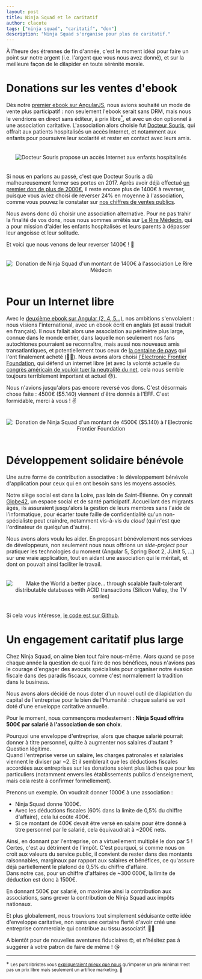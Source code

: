 ```yaml
---
layout: post
title: Ninja Squad et le caritatif
author: clacote
tags: ["ninja squad", "caritatif", "don"]
description: "Ninja Squad s'organise pour plus de caritatif."
---
```


À l'heure des étrennes de fin d'année, c'est le moment idéal pour faire un point
sur notre argent (i.e. l'argent que vous nous avez donné), et sur la meilleure
façon de le dilapider en toute sérénité morale.

# Donations sur les ventes d'ebook

Dès notre [premier ebook sur AngularJS](https://books.ninja-squad.com/angularjs),
nous avions souhaité un mode de vente plus participatif&nbsp;: non seulement
l'ebook serait sans DRM, mais nous le vendrions en direct sans éditeur,
à prix libre<a href="#footnote-1"><sup>\*</sup></a>, et avec un don optionnel à une association caritative.
L'association alors choisie fut
[Docteur Souris](https://www.helloasso.com/associations/association-docteur-souris),
qui offrait aux patients hospitalisés un accès Internet, et notamment aux enfants
pour poursuivre leur scolarité et rester en contact avec leurs amis.

<p style="text-align: center;">
    <img class="img-responsive img-polaroid" style="margin-top: 20px; margin-bottom: 20px;"
         src="/assets/images/2017-12-08-caritatif/docteur-souris.jpg"
         alt="Docteur Souris propose un accès Internet aux enfants hospitalisés" />
</p>

Si nous en parlons au passé, c'est que Docteur Souris a dû malheureusement
fermer ses portes en 2017.
Après avoir déjà effectué [un premier don de plus de 2000€](/2015/01/23/ebook-angularjs-dons-docteur-souris/),
il reste encore plus de 1400€ à reverser, puisque vous aviez choisi de reverser
24% en moyenne à l'association, comme vous pouvez le constater sur
[nos chiffres de ventes publics](https://books.ninja-squad.com/angularjs/sales "Chiffres de ventes de l'ebook Devenez un Ninja avec AngularJS").

Nous avons donc dû choisir une association alternative.
Pour ne pas trahir la finalité de vos dons, nous nous sommes arrêtés sur
[Le Rire Médecin](https://www.leriremedecin.org), qui a pour mission d'aider
les enfants hospitalisés et leurs parents à dépasser leur angoisse et leur
solitude.

Et voici que nous venons de leur reverser 1400€&nbsp;! 👏

<p style="text-align: center;">
    <img class="img-responsive" style="margin-top: 20px; margin-bottom: 20px;"
         src="/assets/images/2017-12-08-caritatif/donation-rire-medecin.png"
         alt="Donation de Ninja Squad d'un montant de 1400€ à l'association Le Rire Médecin" />
</p>

# Pour un Internet libre

Avec le [deuxième ebook sur Angular (2, 4, 5...)](https://books.ninja-squad.com/angular),
nos ambitions s'envolaient&nbsp;: nous visions l'international, avec un ebook
écrit en anglais (et aussi traduit en français).
Il nous fallait alors une association au périmètre plus large, connue dans le
monde entier, dans laquelle non seulement nos fans autochtones pourraient se reconnaître,
mais aussi nos nouveaux amis transatlantiques, et potentiellement tous ceux
de [la centaine de pays](https://books.ninja-squad.com/angular/sales) qui l'ont finalement acheté (👋💋).
Nous avons alors choisi
[l'Electronic Frontier Foundation](https://www.eff.org), qui défend un internet libre
(et avec la volonté actuelle du
[congrès américain de vouloir tuer la neutralité du net](https://www.eff.org/issues/net-neutrality),
cela nous semble toujours terriblement important et actuel 😓).

Nous n'avions jusqu'alors pas encore reversé vos dons.
C'est désormais chose faite&nbsp;: 4500€ ($5.140) viennent d'être donnés à l'EFF.
C'est formidable, merci à vous&nbsp;! ✌️

<p style="text-align: center;">
    <img class="img-responsive" style="margin-top: 20px; margin-bottom: 20px;"
         src="/assets/images/2017-12-08-caritatif/donation-eff.png"
         alt="Donation de Ninja Squad d'un montant de 4500€ ($5.140) à l'Electronic Frontier Foundation" />
</p>

# Développement solidaire bénévole

Une autre forme de contribution associative&nbsp;: le développement bénévole
d'application pour ceux qui en ont besoin sans les moyens associés.

Notre siège social est dans la Loire, pas loin de Saint-Étienne.
On y connait [Globe42](https://globe42.wordpress.com), un espace social et de
santé participatif. Accueillant des migrants âgés,
ils assuraient jusqu'alors la gestion de leurs membres sans l'aide de
l'informatique, pour écarter toute faille de confidentialité qu'un non-spécialiste
peut craindre, notamment vis-à-vis du _cloud_ (qui n'est que l'ordinateur
de quelqu'un d'autre).

Nous avons alors voulu les aider. En proposant bénévolement nos services de
développeurs, non seulement nous nous offrions un _side-project_ pour pratiquer
les technologies du moment (Angular&nbsp;5, Spring&nbsp;Boot&nbsp;2, JUnit&nbsp;5, ...)
sur une vraie application, tout en aidant une association qui le méritait, et
dont on pouvait ainsi faciliter le travail.  

<p style="text-align: center;">
    <img class="img-responsive" style="margin-top: 20px; margin-bottom: 20px;"
         src="/assets/images/2017-12-08-caritatif/make-world-better-place-silicon-valley.gif"
         alt="Make the World a better place... through scalable fault-tolerant distributable databases with ACID transactions (Silicon Valley, the TV series)" />
</p>

Si cela vous intéresse, [le code est sur Github](https://github.com/ninja-squad/globe42).

# Un engagement caritatif plus large

Chez Ninja Squad, on aime bien tout faire nous-même.
Alors quand se pose chaque année la question de quoi faire de nos bénéfices,
nous n'avions pas le courage d'engager des avocats spécialisés pour
organiser notre évasion fiscale dans des paradis fiscaux, comme c'est normalement
la tradition dans le business.

Nous avons alors décidé de nous doter d'un nouvel outil de dilapidation du capital
de l'entreprise pour le bien de l'Humanité&nbsp;: chaque salarié se voit doté d'une enveloppe
caritative annuelle.

Pour le moment, nous commençons modestement&nbsp;: **Ninja Squad offrira 500€
par salarié à l'association de son choix**.

Pourquoi une enveloppe d'entreprise, alors que chaque salarié pourrait donner
à titre personnel, quitte à augmenter nos salaires d'autant&nbsp;? Question légitime.  
Quand l'entreprise verse un salaire, les charges patronales et salariales viennent
le diviser par ~2. Et il semblerait que les déductions fiscales accordées
aux entreprises sur les donations soient plus lâches que pour les particuliers
(notamment envers les établissements publics d'enseignement, mais cela reste
à confirmer formellement).

Prenons un exemple. On voudrait donner 1000€ à une association&nbsp;:
- Ninja Squad donne 1000€.
- Avec les déductions fiscales (60% dans la limite de 0,5% du chiffre d'affaire),
  cela lui coûte 400€.
- Si ce montant de 400€ devait être versé en salaire pour être donné à titre
  personnel par le salarié, cela équivaudrait à ~200€ nets.

Ainsi, en donnant par l'entreprise, on a virtuellement multiplié le don par 5&nbsp;!
Certes, c'est au détriment de l'impôt. C'est pourquoi, si comme nous on croit
aux valeurs du service public, il convient de rester dans des montants
raisonnables, marginaux par rapport aux salaires et bénéfices, ce
qu'assure déjà partiellement le plafond de 0,5% du chiffre d'affaire.  
Dans notre cas, pour un chiffre d'affaires de ~300&nbsp;000€, la limite de
déduction est donc à 1500€.

En donnant 500€ par salarié, on maximise ainsi la contribution aux associations,
sans grever la contribution de Ninja Squad aux impôts nationaux.

Et plus globalement, nous trouvions tout simplement séduisante cette idée
d'enveloppe caritative, non sans une certaine fierté d'avoir créé une entreprise
commerciale qui contribue au tissu associatif. 💪✊

A bientôt pour de nouvelles aventures fiduciaires 🤓, et n'hésitez pas à suggérer
à votre patron de faire de même&nbsp;! 😘

----------

\*
<small id="footnote-1">
Les purs libristes vous
[expliqueraient mieux que nous](http://linuxfr.org/news/deviens-un-ninja-avec-angular-2-un-ebook-sans-drm-a-prix-libre-et-en-soutien-a-l-eff#comment-1640494 "les libristes nous expliquent que notre ebook n'est pas libre")
qu'imposer un prix minimal n'est pas un prix libre mais seulement un artifice marketing.&nbsp;🤷‍
</small>
